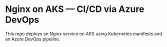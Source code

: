 # Nginx on AKS — CI/CD via Azure DevOps

This repo deploys an Nginx service on AKS using Kubernetes manifests and an Azure DevOps pipeline.

